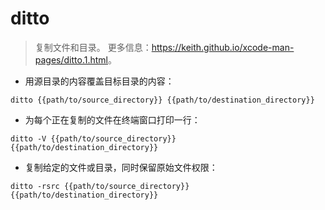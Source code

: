# ditto

> 复制文件和目录。
> 更多信息：<https://keith.github.io/xcode-man-pages/ditto.1.html>。

- 用源目录的内容覆盖目标目录的内容：

`ditto {{path/to/source_directory}} {{path/to/destination_directory}}`

- 为每个正在复制的文件在终端窗口打印一行：

`ditto -V {{path/to/source_directory}} {{path/to/destination_directory}}`

- 复制给定的文件或目录，同时保留原始文件权限：

`ditto -rsrc {{path/to/source_directory}} {{path/to/destination_directory}}`